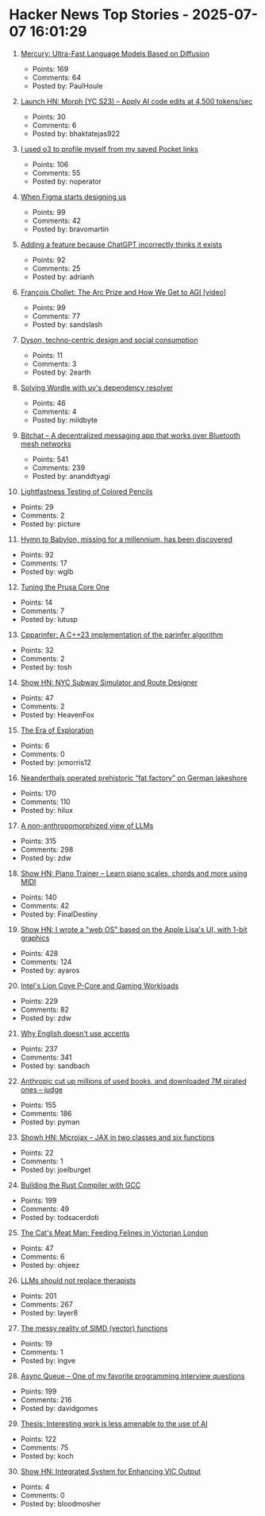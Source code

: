 # Hacker News Top Stories - 2025-07-07 16:01:29

1. [Mercury: Ultra-Fast Language Models Based on Diffusion](https://arxiv.org/abs/2506.17298)
   - Points: 169
   - Comments: 64
   - Posted by: PaulHoule

2. [Launch HN: Morph (YC S23) – Apply AI code edits at 4,500 tokens/sec](undefined)
   - Points: 30
   - Comments: 6
   - Posted by: bhaktatejas922

3. [I used o3 to profile myself from my saved Pocket links](https://noperator.dev/posts/o3-pocket-profile/)
   - Points: 106
   - Comments: 55
   - Posted by: noperator

4. [When Figma starts designing us](https://designsystems.international/ideas/when-figma-starts-designing-us/)
   - Points: 99
   - Comments: 42
   - Posted by: bravomartin

5. [Adding a feature because ChatGPT incorrectly thinks it exists](https://www.holovaty.com/writing/chatgpt-fake-feature/)
   - Points: 92
   - Comments: 25
   - Posted by: adrianh

6. [François Chollet: The Arc Prize and How We Get to AGI [video]](https://www.youtube.com/watch?v=5QcCeSsNRks)
   - Points: 99
   - Comments: 77
   - Posted by: sandslash

7. [Dyson, techno-centric design and social consumption](https://2earth.github.io/website/20250707.html)
   - Points: 11
   - Comments: 3
   - Posted by: 2earth

8. [Solving Wordle with uv's dependency resolver](https://mildbyte.xyz/blog/solving-wordle-with-uv-dependency-resolver/)
   - Points: 46
   - Comments: 4
   - Posted by: mildbyte

9. [Bitchat – A decentralized messaging app that works over Bluetooth mesh networks](https://github.com/jackjackbits/bitchat)
   - Points: 541
   - Comments: 239
   - Posted by: ananddtyagi

10. [Lightfastness Testing of Colored Pencils](https://sarahrenaeclark.com/lightfast-testing-pencils/)
   - Points: 29
   - Comments: 2
   - Posted by: picture

11. [Hymn to Babylon, missing for a millennium, has been discovered](https://phys.org/news/2025-07-hymn-babylon-millennium.html)
   - Points: 92
   - Comments: 17
   - Posted by: wglb

12. [Tuning the Prusa Core One](https://arachnoid.com/3D_Printing_Prusa_Core_One/)
   - Points: 14
   - Comments: 7
   - Posted by: lutusp

13. [Cpparinfer: A C++23 implementation of the parinfer algorithm](https://gitlab.com/w0utert/cpparinfer)
   - Points: 32
   - Comments: 2
   - Posted by: tosh

14. [Show HN: NYC Subway Simulator and Route Designer](https://buildmytransit.nyc)
   - Points: 47
   - Comments: 2
   - Posted by: HeavenFox

15. [The Era of Exploration](https://yidingjiang.github.io/blog/post/exploration/)
   - Points: 6
   - Comments: 0
   - Posted by: jxmorris12

16. [Neanderthals operated prehistoric “fat factory” on German lakeshore](https://archaeologymag.com/2025/07/neanderthals-operated-fat-factory-125000-years-ago/)
   - Points: 170
   - Comments: 110
   - Posted by: hilux

17. [A non-anthropomorphized view of LLMs](http://addxorrol.blogspot.com/2025/07/a-non-anthropomorphized-view-of-llms.html)
   - Points: 315
   - Comments: 298
   - Posted by: zdw

18. [Show HN: Piano Trainer – Learn piano scales, chords and more using MIDI](https://github.com/ZaneH/piano-trainer)
   - Points: 140
   - Comments: 42
   - Posted by: FinalDestiny

19. [Show HN: I wrote a "web OS" based on the Apple Lisa's UI, with 1-bit graphics](https://alpha.lisagui.com/)
   - Points: 428
   - Comments: 124
   - Posted by: ayaros

20. [Intel's Lion Cove P-Core and Gaming Workloads](https://chipsandcheese.com/p/intels-lion-cove-p-core-and-gaming)
   - Points: 229
   - Comments: 82
   - Posted by: zdw

21. [Why English doesn't use accents](https://www.deadlanguagesociety.com/p/why-english-doesnt-use-accents)
   - Points: 237
   - Comments: 341
   - Posted by: sandbach

22. [Anthropic cut up millions of used books, and downloaded 7M pirated ones – judge](https://www.businessinsider.com/anthropic-cut-pirated-millions-used-books-train-claude-copyright-2025-6)
   - Points: 155
   - Comments: 186
   - Posted by: pyman

23. [Showh HN: Microjax – JAX in two classes and six functions](https://github.com/joelburget/microjax)
   - Points: 22
   - Comments: 1
   - Posted by: joelburget

24. [Building the Rust Compiler with GCC](https://fractalfir.github.io/generated_html/cg_gcc_bootstrap.html)
   - Points: 199
   - Comments: 49
   - Posted by: todsacerdoti

25. [The Cat's Meat Man: Feeding Felines in Victorian London](https://publicdomainreview.org/essay/the-cats-meat-man/)
   - Points: 47
   - Comments: 6
   - Posted by: ohjeez

26. [LLMs should not replace therapists](https://arxiv.org/abs/2504.18412)
   - Points: 201
   - Comments: 267
   - Posted by: layer8

27. [The messy reality of SIMD (vector) functions](https://johnnysswlab.com/the-messy-reality-of-simd-vector-functions/)
   - Points: 19
   - Comments: 1
   - Posted by: ingve

28. [Async Queue – One of my favorite programming interview questions](https://davidgomes.com/async-queue-interview-ai/)
   - Points: 199
   - Comments: 216
   - Posted by: davidgomes

29. [Thesis: Interesting work is less amenable to the use of AI](https://remark.ing/rob/rob/Thesis-interesting-work-ie)
   - Points: 122
   - Comments: 75
   - Posted by: koch

30. [Show HN: Integrated System for Enhancing VIC Output](https://github.com/Bloodmosher/ISEVIC)
   - Points: 4
   - Comments: 0
   - Posted by: bloodmosher


